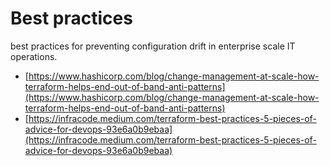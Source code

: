 # Best practices

best practices for preventing configuration drift in enterprise scale IT operations.

- [https://www.hashicorp.com/blog/change-management-at-scale-how-terraform-helps-end-out-of-band-anti-patterns](https://www.hashicorp.com/blog/change-management-at-scale-how-terraform-helps-end-out-of-band-anti-patterns)
- [https://infracode.medium.com/terraform-best-practices-5-pieces-of-advice-for-devops-93e6a0b9ebaa](https://infracode.medium.com/terraform-best-practices-5-pieces-of-advice-for-devops-93e6a0b9ebaa)
